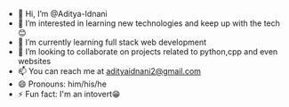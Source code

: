 - 👋 Hi, I’m @Aditya-Idnani
- 👀 I’m interested in learning new technologies and keep up with the tech😊
- 🌱 I’m currently learning full stack web development
- 💞️ I’m looking to collaborate on projects related to python,cpp and even websites 
- 📫 You can reach me at adityaidnani2@gmail.com
- 😄 Pronouns: him/his/he
- ⚡ Fun fact: I'm an intovert😁

<!---
Aditya-Idnani/Aditya-Idnani is a ✨ special ✨ repository because its `README.md` (this file) appears on your GitHub profile.
You can click the Preview link to take a look at your changes.
--->
